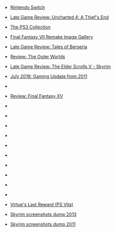 
- [Nintendo Switch](/2020/09/nintendo-switch/)

- [Late Game Review: Uncharted 4: A Thief&#39;s End](/2020/09/uncharted4/)

- [The PS3 Collection](/2020/08/ps3-collection/)

- [Final Fantasy VII Remake Image Gallery](/2020/07/ff7r/)

- [Late Game Review: Tales of Berseria](/2020/03/tales-of-berseria/)

- [Review: The Outer Worlds](/2019/11/outer-worlds/)

- [Late Game Review: The Elder Scrolls V - Skyrim](/2018/11/late-game-review-the-elder-scrolls-v-skyrim/)

- [July 2018: Gaming Update from 2011](/2018/07/july-2018-gaming-update-from-2011/)

- [](/2018/01/10156316193913912-0/)

- [Review: Final Fantasy XV](/2017/03/review-final-fantasy-xv/)

- [](/2017/02/10155335684828912-0/)

- [](/2017/01/10155323095923912-0/)

- [](/2017/01/10155307112053912-0/)

- [](/2017/01/10155256940218912-0/)

- [](/2017/01/10155246179153912-0/)

- [](/2016/04/717682657010712578/)

- [](/2016/01/685034373704331264/)

- [](/2014/12/2qckxd/)

- [](/2014/10/10153293302688912/)

- [](/2014/07/10153077595843912-0/)

- [Virtue&#39;s Last Reward (PS Vita)](/2014/02/vlr/)

- [Skyrim screenshots dump 2013](/2013/06/skyrim-2013/)

- [Skyrim screenshots dump 2011](/2011/11/skyrim-2011/)
